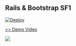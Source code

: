 ## Rails & Bootstrap SF1
[![Deploy](https://www.herokucdn.com/deploy/button.png)](https://heroku.com/deploy?template=https://github.com/tyoshikawa1106/rails-bootstrap-sf1)

<a href="https://www.youtube.com/watch?v=sYT1zGBIl3s" target="_blank">>> Demo Video</a>  

<img src="http://cdn-ak.f.st-hatena.com/images/fotolife/t/tyoshikawa1106/20150817/20150817225055.png" />
